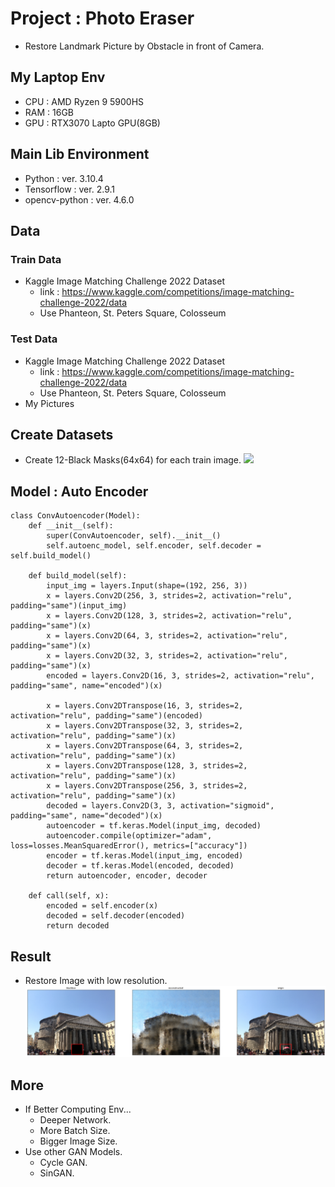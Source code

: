 # Project : Photo Eraser

- Restore Landmark Picture by Obstacle in front of Camera.

## My Laptop Env

- CPU : AMD Ryzen 9 5900HS
- RAM : 16GB
- GPU : RTX3070 Lapto GPU(8GB)

## Main Lib Environment

- Python : ver. 3.10.4
- Tensorflow : ver. 2.9.1
- opencv-python : ver. 4.6.0

## Data

### Train Data

- Kaggle Image Matching Challenge 2022 Dataset
  - link : https://www.kaggle.com/competitions/image-matching-challenge-2022/data
  - Use Phanteon, St. Peters Square, Colosseum

### Test Data

- Kaggle Image Matching Challenge 2022 Dataset
  - link : https://www.kaggle.com/competitions/image-matching-challenge-2022/data
  - Use Phanteon, St. Peters Square, Colosseum
- My Pictures

## Create Datasets

- Create 12-Black Masks(64x64) for each train image.
  <img src="./figures/Custom_DA_sample.png">

## Model : Auto Encoder
```
class ConvAutoencoder(Model):
    def __init__(self):
        super(ConvAutoencoder, self).__init__()
        self.autoenc_model, self.encoder, self.decoder = self.build_model()

    def build_model(self):
        input_img = layers.Input(shape=(192, 256, 3))
        x = layers.Conv2D(256, 3, strides=2, activation="relu", padding="same")(input_img)
        x = layers.Conv2D(128, 3, strides=2, activation="relu", padding="same")(x)
        x = layers.Conv2D(64, 3, strides=2, activation="relu", padding="same")(x)
        x = layers.Conv2D(32, 3, strides=2, activation="relu", padding="same")(x)
        encoded = layers.Conv2D(16, 3, strides=2, activation="relu", padding="same", name="encoded")(x)

        x = layers.Conv2DTranspose(16, 3, strides=2, activation="relu", padding="same")(encoded)
        x = layers.Conv2DTranspose(32, 3, strides=2, activation="relu", padding="same")(x)
        x = layers.Conv2DTranspose(64, 3, strides=2, activation="relu", padding="same")(x)
        x = layers.Conv2DTranspose(128, 3, strides=2, activation="relu", padding="same")(x)
        x = layers.Conv2DTranspose(256, 3, strides=2, activation="relu", padding="same")(x)
        decoded = layers.Conv2D(3, 3, activation="sigmoid", padding="same", name="decoded")(x)
        autoencoder = tf.keras.Model(input_img, decoded)
        autoencoder.compile(optimizer="adam", loss=losses.MeanSquaredError(), metrics=["accuracy"])
        encoder = tf.keras.Model(input_img, encoded)
        decoder = tf.keras.Model(encoded, decoded)
        return autoencoder, encoder, decoder

    def call(self, x):
        encoded = self.encoder(x)
        decoded = self.decoder(encoded)
        return decoded
```

## Result

- Restore Image with low resolution.
  <img src="./figures/result.png">

## More

- If Better Computing Env...
  - Deeper Network.
  - More Batch Size.
  - Bigger Image Size.
- Use other GAN Models.
  - Cycle GAN.
  - SinGAN.
